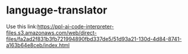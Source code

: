 # language-translator
Use this link:https://ppl-ai-code-interpreter-files.s3.amazonaws.com/web/direct-files/fa2ad2f831b3fb721994890fbd337de5/51d93a21-130d-4d84-8741-a163b64e8ceb/index.html
